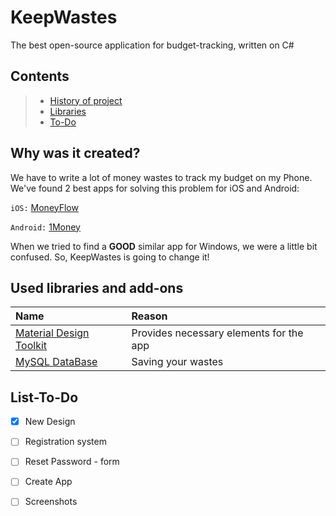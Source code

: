 # KeepWastes

The best open-source application for budget-tracking, written on C#

## Contents

> * [History of project](#why-was-it-created)
> * [Libraries](#used-libraries-and-add-ons)
> * [To-Do](#list-to-do)

## Why was it created?

We have to write a lot of money wastes to track my budget on my Phone. We've found 2 best apps for solving this problem for iOS and Android:

`iOS:` [MoneyFlow](https://itunes.apple.com/RU/app/id900890647)

`Android:` [1Money](https://play.google.com/store/apps/details?id=org.pixelrush.moneyiq&hl=ru)

When we tried to find a **GOOD** similar app for Windows, we were a little bit confused. So, KeepWastes is going to change it!

## Used libraries and add-ons

| Name | Reason |
| :--- | :--- |
| [Material Design Toolkit](https://github.com/ButchersBoy/MaterialDesignInXamlToolkit) | Provides necessary elements for the app |
| [MySQL DataBase](https://dev.mysql.com/downloads/workbench/) | Saving your wastes |

## List-To-Do

* [x] New Design
* [ ] Registration system
* [ ] Reset Password - form
* [ ] Create App
* [ ] Screenshots

